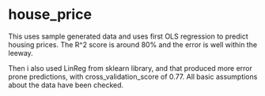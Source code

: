 # house_price
This uses sample generated data and uses first OLS regression to predict housing prices.
The R^2 score is around 80% and the error is well within the leeway.

Then i also used LinReg from sklearn library, and that produced more error prone predictions, with cross_validation_score of 0.77.
All basic assumptions about the data have been checked.
